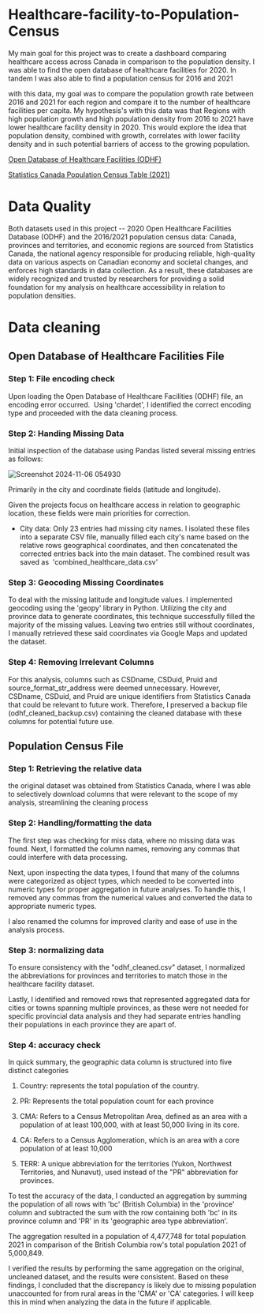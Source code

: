 # Healthcare-facility-to-Population-Census


My main goal for this project was to create a dashboard comparing healthcare access across Canada
in comparison to the population density. I was able to find the open database of healthcare facilities for 2020. In tandem I was also able to find a population census for  2016 and 2021

with this data, my goal was to compare the population growth rate between 2016 and 2021 for each region and compare it to the number of healthcare facilities per capita. My hypothesis's with this data was that Regions with high population growth and high population density from 2016 to 2021  have lower healthcare facility density in 2020. This would explore the idea that population density, combined with growth, correlates with lower facility density and in such potential barriers of access to the growing population.


[Open Database of Healthcare Facilities (ODHF)](https://www.statcan.gc.ca/en/lode/databases/odhf)


[Statistics Canada Population Census Table (2021)](https://www150.statcan.gc.ca/t1/tbl1/en/tv.action?pid=9810000501)




# Data Quality 
Both datasets used in this project -- 2020 Open Healthcare Facilities Database (ODHF) and the 
2016/2021 population census data: Canada, provinces and territories, and economic regions
are sourced from Statistics Canada, the national agency responsible for producing reliable, high-quality data on various aspects on Canadian economy and societal changes, and enforces high standards in data collection. As a result, these databases are widely recognized and trusted by researchers for providing a solid foundation for my analysis on healthcare accessibility in relation to population densities.

# Data cleaning 

## Open Database of Healthcare Facilities File

### Step 1: File encoding check

Upon loading the Open Database of Healthcare Facilities (ODHF) file, an encoding error occurred. 
Using 'chardet', I identified the correct encoding type and proceeded with the data cleaning process.

### Step 2: Handing Missing Data

Initial inspection of the database using Pandas listed several missing entries as follows:

![Screenshot 2024-11-06 054930](https://github.com/user-attachments/assets/522038c4-f8c3-4a64-9242-b2905a34f526)


Primarily in the city and coordinate fields (latitude and longitude). 

Given the projects focus on healthcare access in relation to geographic location, these fields were main priorities for correction.

- City data: Only 23 entries had missing city names. I isolated these files into a separate CSV file, manually filled each city's name based on the relative rows geographical coordinates, and then concatenated the corrected entries back into the main dataset. The combined result was saved as 
'combined_healthcare_data.csv' 

### Step 3: Geocoding Missing Coordinates

To deal with the missing latitude and longitude values. I implemented geocoding using the 'geopy' library in Python. Utilizing the city and province data to generate coordinates, this technique successfully filled the majority of the missing values. Leaving two entries still without coordinates, I manually retrieved these said coordinates via Google Maps and updated the dataset.


### Step 4: Removing Irrelevant Columns

For this analysis, columns such as CSDname, CSDuid, Pruid and source_format_str_address were deemed unnecessary. However, CSDname, CSDuid, and Pruid are unique identifiers from Statistics Canada that could be relevant to future work. Therefore, I preserved a backup file (odhf_cleaned_backup.csv) containing the cleaned database with these columns for potential future use.




## Population Census File

### Step 1: Retrieving the relative data

the original dataset was obtained from Statistics Canada, where I was able to selectively download columns that were relevant to the scope of my analysis, streamlining the cleaning process 

### Step 2: Handling/formatting the data

The first step was checking for miss data, where no missing data was found. Next, I formatted the column names, removing any commas that could interfere with data processing.

Next, upon inspecting the data types, I found that many of the columns were categorized as object types, which needed to be converted into numeric types for proper aggregation in future analyses. To handle this, I removed any commas from the numerical values and converted the data to appropriate numeric types.

I also renamed the columns for improved clarity and ease of use in the analysis process.

### Step 3: normalizing data

To ensure consistency with the "odhf_cleaned.csv" dataset, I normalized the abbreviations for provinces and territories to match those in the healthcare facility dataset.

Lastly, I identified and removed rows that represented aggregated data for cities or towns spanning multiple provinces, as these were not needed for specific provincial data analysis and they had separate entries handling their populations in each province they are apart of.


### Step 4: accuracy check

In quick summary, the geographic data column is structured into five distinct categories

1. Country: represents the total population of the country.

2. PR: Represents the total population count for each province

3. CMA: Refers to a Census Metropolitan Area, defined as an area with a population of at least 100,000, with at least 50,000 living in its core.

4. CA: Refers to a Census Agglomeration, which is an area with a core population of at least 10,000

5. TERR: A unique abbreviation for the territories (Yukon, Northwest Territories, and Nunavut), used instead of the "PR" abbreviation for provinces.

To test the accuracy of the data, I conducted an aggregation by summing the population of all rows with 'bc' (British Columbia) in the 'province' column and subtracted the sum with the row containing both 'bc' in its province column and 'PR' in its 'geographic area type abbreviation'. 

The aggregation resulted in a population of 4,477,748 for total population 2021 in comparison of the British Columbia row's total population 2021 of 5,000,849.

I verified the results by performing the same aggregation on the original, uncleaned dataset, and the results were consistent. Based on these findings, I concluded that the discrepancy is likely due to missing population unaccounted for from rural areas in the 'CMA' or 'CA' categories. I will keep this in mind when analyzing the data in the future if applicable.
